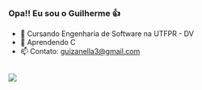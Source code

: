 ### Opa!! Eu sou o Guilherme 👍

- 📖 Cursando Engenharia de Software na UTFPR - DV
- 🌱 Aprendendo C
- 📫 Contato: guizanella3@gmail.com

##

<div>

  <a href="https://instagram.com/guizanella3" target="_blank"><img src="https://img.shields.io/badge/Instagram-E4405F?style=for-the-badge&logo=instagram&logoColor=white" target="_blank"></a>
  
  
</div>
